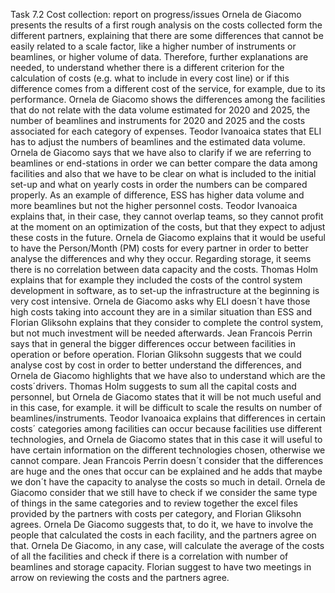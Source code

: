 Task 7.2 Cost collection: report on progress/issues 
Ornela de Giacomo presents the results of a first rough analysis on the costs collected form the different partners, explaining that there are some differences that cannot be easily related to a scale factor, like a higher number of instruments or beamlines, or higher volume of data. Therefore, further explanations are needed, to understand whether there is a different criterion for the calculation of costs (e.g. what to include in every cost line) or if this difference comes from a different cost of the service, for example, due to its performance.  Ornela de Giacomo shows the differences among the facilities that do not relate with the data volume estimated for 2020 and 2025, the number of beamlines and instruments for 2020 and 2025 and the costs associated for each category of expenses. Teodor Ivanoaica states that ELI has to adjust the numbers of beamlines and the estimated data volume. Ornela de Giacomo says that we have also to clarify if we are referring to beamlines or end-stations in order we can better compare the data among facilities and also that we have to be clear on what is included to the initial set-up and what on yearly costs in order the numbers can be compared properly. As an example of difference, ESS has higher data volume and more beamlines but not the higher personnel costs. Teodor Ivanoaica explains that, in their case, they cannot overlap teams, so they cannot profit at the moment on an optimization of the costs, but that they expect to adjust these costs in the future. Ornela de Giacomo explains that it would be useful to have the Person/Month (PM) costs for every partner in order to better analyse the differences and why they occur. 
Regarding storage, it seems there is no correlation between data capacity and the costs. Thomas Holm explains that for example they included the costs of the control system development in software, as to set-up the infrastructure at the beginning is very cost intensive. Ornela de Giacomo asks why ELI doesn´t have those high costs taking into account they are in a similar situation than ESS and Florian Gliksohn explains that they consider to complete the control system, but not much investment will be needed afterwards.  Jean Francois Perrin says that in general the bigger differences occur between facilities in operation or before operation.
Florian Gliksohn suggests that we could analyse cost by cost in order to better understand the differences, and Ornela de Giacomo highlights that we have also to understand which are the costs´drivers. Thomas Holm suggests to sum all the capital costs and personnel, but Ornela de Giacomo states that it will be not much useful and in this case, for example. it will be difficult to scale the results on number of beamlines/instruments. Teodor Ivanoaica  explains that differences in certain costs´ categories among facilities can occur because facilities use different technologies, and Ornela de Giacomo states that in this case it will useful to have certain information on the different technologies chosen, otherwise we cannot compare. Jean Francois Perrin doesn´t consider that the differences are huge and the ones that occur can be explained and  he adds that maybe we don´t have the capacity to analyse the costs so much in detail. Ornela de Giacomo consider that we still have to check if we consider the same type of things in the same categories and to review together the excel files provided by the partners with costs per category, and Florian Gliksohn agrees. Ornela De Giacomo suggests that, to do it, we have to involve the people that calculated the costs in each facility, and the partners agree on that. Ornela De Giacomo, in any case, will calculate the average of the costs of all the facilities and check if there is a correlation with number of beamlines and storage capacity. Florian suggest to have two meetings in arrow on reviewing the costs and the partners agree. 
